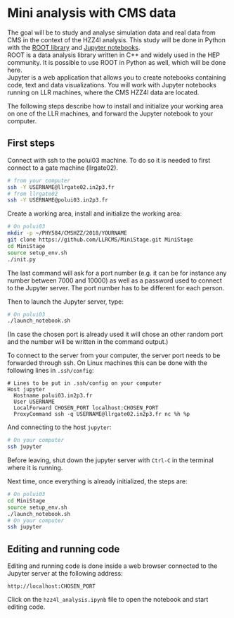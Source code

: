# Mini analysis with CMS data

The goal will be to study and analyse simulation data and real data from CMS in the context of the HZZ4l analysis. This study will be done in Python with the [ROOT library](https://root.cern.ch/) and [Jupyter notebooks](http://jupyter.org/).  
ROOT is a data analysis library written in C++ and widely used in the HEP community. It is possible to use ROOT in Python as well, which will be done here.  
Jupyter is a web application that allows you to create notebooks containing code, text and data visualizations. You will work with Jupyter notebooks running on LLR machines, where the CMS HZZ4l data are located.  

The following steps describe how to install and initialize your working area on one of the LLR machines, and forward the Jupyter notebook to your computer.  
## First steps
Connect with ssh to the polui03 machine. To do so it is needed to first connect to a gate machine (llrgate02).
```bash
# from your computer
ssh -Y USERNAME@llrgate02.in2p3.fr
# from llrgate02
ssh -Y USERNAME@polui03.in2p3.fr
```
Create a working area, install and initialize the working area:
```bash
# On polui03
mkdir -p ~/PHY584/CMSHZZ/2018/YOURNAME
git clone https://github.com/LLRCMS/MiniStage.git MiniStage
cd MiniStage
source setup_env.sh
./init.py
```
The last command will ask for a port number (e.g. it can be for instance any number between 7000 and 10000) as well as a password used to connect to the Jupyter server. The port number has to be different for each person.

Then to launch the Jupyter server, type:
```bash
# On polui03
./launch_notebook.sh
```
(In case the chosen port is already used it will chose an other random port and the number will be written in the command output.)

To connect to the server from your computer, the server port needs to be forwarded through ssh. On Linux machines this can be done with the following lines in `.ssh/config`:
```
# Lines to be put in .ssh/config on your computer
Host jupyter
  Hostname polui03.in2p3.fr
  User USERNAME
  LocalForward CHOSEN_PORT localhost:CHOSEN_PORT
  ProxyCommand ssh -q USERNAME@llrgate02.in2p3.fr nc %h %p
```
And connecting to the host `jupyter`:
```bash
# On your computer
ssh jupyter
```
Before leaving, shut down the jupyter server with `Ctrl-C` in the terminal where it is running.

Next time, once everything is already initialized, the steps are:
```bash
# On polui03
cd MiniStage
source setup_env.sh
./launch_notebook.sh
# On your computer
ssh jupyter
```

## Editing and running code
Editing and running code is done inside a web browser connected to the Jupyter server at the following address:
```
http://localhost:CHOSEN_PORT
```
Click on the `hzz4l_analysis.ipynb` file to open the notebook and start editing code.



